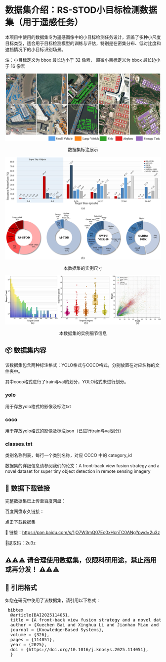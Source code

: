 # 数据集介绍：RS-STOD小目标检测数据集（用于遥感任务）
本项目中使用的数据集专为遥感图像中的小目标检测任务设计，涵盖了多种小尺度目标类型，适合用于目标检测模型的训练与评估，特别是在密集分布、低对比度和遮挡情况下的小目标识别场景。

注：小目标定义为 bbox 最长边小于 32 像素， 超微小目标定义为 bbox 最长边小于 16 像素

![image](https://github.com/lixinghua5540/FBVF-YOLO/blob/master/RS-STOD/images/Dataset_images.jpg)
<p align="center">数据集标注展示<p>

![image](https://github.com/lixinghua5540/FBVF-YOLO/blob/master/RS-STOD/images/Percentage%20of%20each%20category.jpg)
<p align="center">本数据集的实例尺寸<p>

![image](https://github.com/lixinghua5540/FBVF-YOLO/blob/master/RS-STOD/images/RS-STOD%20labelling%20details.jpg)
<p align="center">本数据集的实例细节信息<p>

## 📦 数据集内容
该数据集包含两种标注格式：YOLO格式与COCO格式，分别放置在对应名称的文件夹中。

其中coco格式进行了train与val的划分，YOLO格式未进行划分。

### yolo

用于存放yolo格式的影像及标注txt

### coco

用于存放yolo格式的影像及标注json（已进行train与val划分）

### classes.txt

类别名称列表，每行一个类别名称，对应 COCO 中的 category_id

数据集的详细信息请参阅我们的论文：A front-back view fusion strategy and a novel dataset for super tiny object detection in remote sensing imagery

## 🔗 数据下载链接
完整数据集已上传至百度网盘：

百度网盘永久链接：

点击下载数据集

📎 链接：https://pan.baidu.com/s/1jO7W3mQ07Ec0xHcnTC0ANg?pwd=2u3z 

🔑提取码：2u3z 

## ⚠️⚠️⚠️ 请合理使用数据集，仅限科研用途，禁止商用或再分发！ ⚠️⚠️⚠️


## 📄 引用格式
如您在研究中使用了该数据集，请引用以下格式：

<pre> bibtex 
  @article{BAI2025114051, 
  title = {A front-back view fusion strategy and a novel dataset for super tiny object detection in remote sensing imagery}, 
  author = {Xuechen Bai and Xinghua Li and Jianhao Miao and Huanfeng Shen}, 
  journal = {Knowledge-Based Systems},
  volume = {326}, 
  pages = {114051}, 
  year = {2025}, 
  doi = {https://doi.org/10.1016/j.knosys.2025.114051}, 
  }  </pre>
